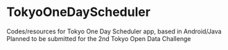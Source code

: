 # TokyoOneDayScheduler
Codes/resources for Tokyo One Day Scheduler app, based in Android/Java
Planned to be submitted for the 2nd Tokyo Open Data Challenge
